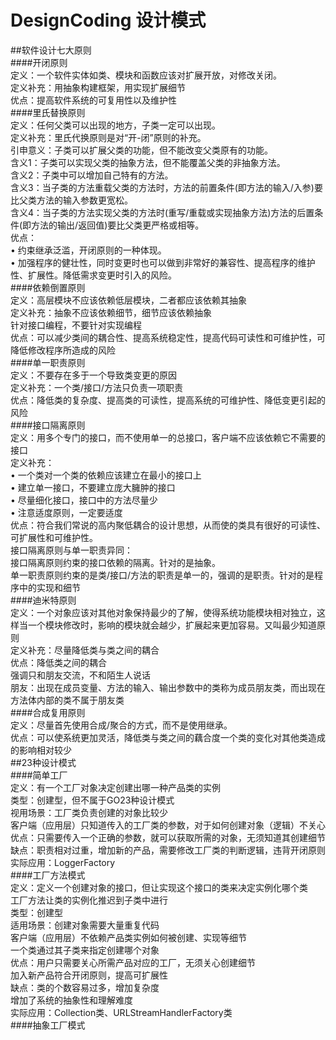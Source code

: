 # DesignCoding 设计模式  
##软件设计七大原则  
####开闭原则  
    定义：一个软件实体如类、模块和函数应该对扩展开放，对修改关闭。  
    定义补充：用抽象构建框架，用实现扩展细节  
    优点：提高软件系统的可复用性以及维护性  
####里氏替换原则  
	定义：任何父类可以出现的地方，子类一定可以出现。  
    定义补充：里氏代换原则是对“开-闭”原则的补充。  
    引申意义：子类可以扩展父类的功能，但不能改变父类原有的功能。  
        含义1：子类可以实现父类的抽象方法，但不能覆盖父类的非抽象方法。  
        含义2：子类中可以增加自己特有的方法。  
        含义3：当子类的方法重载父类的方法时，方法的前置条件(即方法的输入/入参)要比父类方法的输入参数更宽松。  
        含义4：当子类的方法实现父类的方法时(重写/重载或实现抽象方法)方法的后置条件(即方法的输出/返回值)要比父类更严格或相等。  
    优点：  
        • 约束继承泛滥，开闭原则的一种体现。  
        • 加强程序的健壮性，同时变更时也可以做到非常好的兼容性、提高程序的维护性、扩展性。降低需求变更时引入的风险。  
####依赖倒置原则  
	定义：高层模块不应该依赖低层模块，二者都应该依赖其抽象  
	定义补充：抽象不应该依赖细节，细节应该依赖抽象  
	针对接口编程，不要针对实现编程  
	优点：可以减少类间的耦合性、提高系统稳定性，提高代码可读性和可维护性，可降低修改程序所造成的风险      	
####单一职责原则  
    定义：不要存在多于一个导致类变更的原因  
    定义补充：一个类/接口/方法只负责一项职责  
    优点：降低类的复杂度、提高类的可读性，提高系统的可维护性、降低变更引起的风险  
####接口隔离原则  
	定义：用多个专门的接口，而不使用单一的总接口，客户端不应该依赖它不需要的接口  
	定义补充：  
	    • 一个类对一个类的依赖应该建立在最小的接口上  
	    • 建立单一接口，不要建立庞大臃肿的接口  
	    • 尽量细化接口，接口中的方法尽量少  
	    • 注意适度原则，一定要适度  
	优点：符合我们常说的高内聚低耦合的设计思想，从而使的类具有很好的可读性、可扩展性和可维护性。  
	接口隔离原则与单一职责异同：  
	    接口隔离原则约束的接口依赖的隔离。针对的是抽象。  
        单一职责原则约束的是类/接口/方法的职责是单一的，强调的是职责。针对的是程序中的实现和细节  
####迪米特原则  
	定义：一个对象应该对其他对象保持最少的了解，使得系统功能模块相对独立，这样当一个模块修改时，影响的模块就会越少，扩展起来更加容易。又叫最少知道原则  
	定义补充：尽量降低类与类之间的耦合  
	优点：降低类之间的耦合  
	    强调只和朋友交流，不和陌生人说话  
    朋友：出现在成员变量、方法的输入、输出参数中的类称为成员朋友类，而出现在方法体内部的类不属于朋友类  
####合成复用原则  
	定义：尽量首先使用合成/聚合的方式，而不是使用继承。  
	优点：可以使系统更加灵活，降低类与类之间的藕合度一个类的变化对其他类造成的影响相对较少  
##23种设计模式  
####简单工厂  
    定义：有一个工厂对象决定创建出哪一种产品类的实例  
    类型：创建型，但不属于GO23种设计模式  
    视用场景：工厂类负责创建的对象比较少  
	    客户端（应用层）只知道传入的工厂类的参数，对于如何创建对象（逻辑）不关心  
    优点：只需要传入一个正确的参数，就可以获取所需的对象，无须知道其创建细节  
    缺点：职责相对过重，增加新的产品，需要修改工厂类的判断逻辑，违背开闭原则  
    实际应用：LoggerFactory  
####工厂方法模式  
    定义：定义一个创建对象的接口，但让实现这个接口的类来决定实例化哪个类  
        工厂方法让类的实例化推迟到子类中进行  
    类型：创建型  
    适用场景：创建对象需要大量重复代码  
		客户端（应用层）不依赖产品类实例如何被创建、实现等细节  
		一个类通过其子类来指定创建哪个对象  
    优点：用户只需要关心所需产品对应的工厂，无须关心创建细节  
	    加入新产品符合开闭原则，提高可扩展性  
    缺点：类的个数容易过多，增加复杂度  
	    增加了系统的抽象性和理解难度  
    实际应用：Collection类、URLStreamHandlerFactory类  
####抽象工厂模式  
